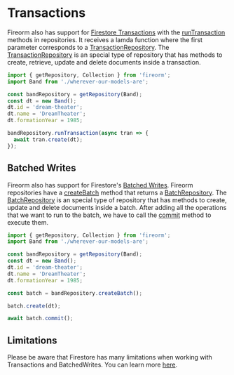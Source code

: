 # Transactions

Fireorm also has support for [Firestore Transactions](https://firebase.google.com/docs/firestore/manage-data/transactions) with the [runTransaction](Classes/BaseFirestoreRepository.md#RunTransaction) methods in repositories. It receives a lamda function where the first parameter corresponds to a [TransactionRepository](Classes/TransactionRepository.md). The [TransactionRepository](Classes/TransactionRepository.md) is an special type of repository that has methods to create, retrieve, update and delete documents inside a transaction.

```typescript
import { getRepository, Collection } from 'fireorm';
import Band from './wherever-our-models-are';

const bandRepository = getRepository(Band);
const dt = new Band();
dt.id = 'dream-theater';
dt.name = 'DreamTheater';
dt.formationYear = 1985;

bandRepository.runTransaction(async tran => {
  await tran.create(dt);
});
```

## Batched Writes

Fireorm also has support for Firestore's [Batched Writes](https://firebase.google.com/docs/firestore/manage-data/transactions#batched-writes). Fireorm repositories have a [createBatch](Classes/BaseFirestoreRepository.md#CreateBatch) method that returns a [BatchRepository](Classes/FirestoreBatchRepository.md). The [BatchRepository](Classes/FirestoreBatchRepository.md) is an special type of repository that has methods to create, update and delete documents inside a batch. After adding all the operations that we want to run to the batch, we have to call the [commit](Classes/FirestoreBatchRepository.md#Commit) method to execute them.

```typescript
import { getRepository, Collection } from 'fireorm';
import Band from './wherever-our-models-are';

const bandRepository = getRepository(Band);
const dt = new Band();
dt.id = 'dream-theater';
dt.name = 'DreamTheater';
dt.formationYear = 1985;

const batch = bandRepository.createBatch();

batch.create(dt);

await batch.commit();
```

## Limitations

Please be aware that Firestore has many limitations when working with Transactions and BatchedWrites. You can learn more [here](https://firebase.google.com/docs/firestore/manage-data/transactions).
